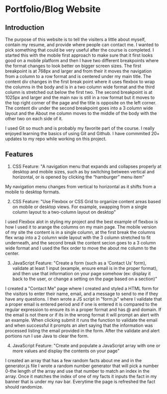 # Portfolio/Blog Website

## Introduction

The purpose of this website is to tell the visiters a little about myself, contain my resume, and provide where people can contact me. I wanted to pick something that could be very useful after the course is completed. I started this with the mobile first approach to make sure that it first looks good on a mobile platform and then I have two different breakpoints where the format changes to look better on bigger screen sizes. The first breakpoint is at 768px and larger and from their it moves the navigation from a column to a row format and is centered under my main title. The content div changes in the first break point where it uses flexbox to wrap the columns in the body and is in a two column wide format and the third column is stretched out below the first two. The second breakpoint is at 1025px and larger and the main nav is still in a row format but it moves to the top right corner of the page and the title is opposite on the left corner. The content div under the second breakpoint goes into a 3 column wide layout and the About me column moves to the middle of the body with the other two on each side of it.

I used Git so much and is probably my favorite part of the course. I really enjoyed learning the basics of using Git and Github. I have commmited 20+ updates to my repo while working on this project.

## Features

1. CSS Feature: "A navigation menu that expands and collapses properly at desktop and mobile sizes, such as by switching between vertical and horizontal, or is opened by clicking the “hamburger” menu item"

My navigation menu changes from vertical to horizontal as it shifts from a mobile to desktop formats.

2. CSS Feature: "Use Flexbox or CSS Grid to organize content areas based on mobile or desktop views. For example, swapping from a single column layout to a two-column layout on desktop"

I used Flexbox alot in styling my project and the best example of flexbox is how I used it to arange the columns on my main page. The mobile version of my site the content is in a single column, at the first break the columns flex wrap into a 2 column wide layout with the 3 column stretched to fit underneath, and the second break the content secion goes to a 3 column wide format and I used the flex order to move the about me column to the center.

3. JavaScript Feature: "Create a form (such as a ‘Contact Us’ form), validate at least 1 input (example, ensure email is in the proper format), and then use that information on your page somehow (ex: display it back to the user, or change a setting on the page based on a section)"

I created a "Contact Me" page where I created and styled a HTML form for the visitors to enter their name, email, and a message to send to me if they have any questions. I then wrote a JS script in "form.js" where I validate that a proper email is entered period and if one is entered it is compared to the regular expression to ensure its in a proper format and has @ and domain. If the email is not there or if its in the wrong format it will prompt an alert with an example. When clicking submit it runs the function to validate the email and when successful it prompts an alert saying that the information was processed listing the email provided in the form. After the validate and alert portions run I use Java to clear the form.

4. JavaScript Feature: "Create and populate a JavaScript array with one or more values and display the contents on your page"

I created an array that has a few random facts about me and in the generator.js file I wrote a random number generator that will pick a number 0-the length of the array and use that number to match an index in the array. Once it matches the index of one of my facts it inputs the fact in my banner that is under my nav bar. Everytime the page is refreshed the fact should randomize.




